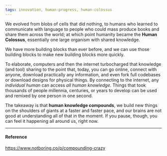 ```yaml
---
tags: innovation, human-progress, human-colossus
---
```


We evolved from blobs of cells that did nothing, to humans who learned to
communicate with language to people who could mass produce books and share them
across the world; at which point humanity became the **Human Colossus**,
essentially one large organism with shared knowledge.

We have more building blocks than ever before, and we can use those building
blocks to make new building blocks more quickly.

To elaborate, computers and then the internet turbocharged that knowledge (and
tool) sharing to the point that, today, you can go online, connect with anyone,
download practically any information, and even fork full codebases or download
designs for physical things. By connecting to the internet, any _individual
human_ can access _all human knowledge._ Things that took thousands of people
millennia, centuries, or years to develop can be used and remixed by one person
in one second.

The takeaway is that **human knowledge compounds**, we build new things on the
shoulders of giants at a faster and faster pace, and our brains are not good at
understanding all of that in the moment. If you pause, though, you can feel it
happening all around us, right now.

---

#### Reference

https://www.notboring.co/p/compounding-crazy

